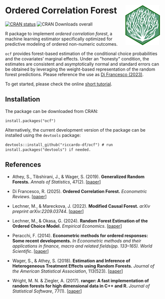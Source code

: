 # Ordered Correlation Forest <a href="https://riccardo-df.github.io/ocf/"><img src="man/figures/logo.svg" align="right" height="130" /></a>

<!-- badges: start -->
[![CRAN status](https://www.r-pkg.org/badges/version/ocf)](https://CRAN.R-project.org/package=ocf)
![CRAN Downloads overall](http://cranlogs.r-pkg.org/badges/grand-total/ocf)
<!-- badges: end -->
 
R package to implement *ordered correlation forest*, a machine learning estimator specifically optimized for predictive modeling of ordered non-numeric outcomes. 

`ocf` provides forest-based estimation of the conditional choice probabilities and the covariates’ marginal effects. Under an "honesty" condition, the estimates are consistent and asymptotically normal and standard errors can be obtained by leveraging the weight-based representation of the random forest predictions. Please reference the use as [Di Francesco (2023)](https://arxiv.org/abs/2309.08755).

To get started, please check the online [short tutorial](https://riccardo-df.github.io/ocf/articles/ocf-short-tutorial.html).

## Installation  
The package can be downloaded from CRAN:

```
install.packages("ocf")
```

Alternatively, the current development version of the package can be installed using the `devtools` package:

```
devtools::install_github("riccardo-df/ocf") # run install.packages("devtools") if needed.
```

## References

- Athey, S., Tibshirani, J., & Wager, S. (2019).
<b>Generalized Random Forests.</b> 
<i>Annals of Statistics</i>, 47(2).
[<a href="https://doi.org/10.1214/18-AOS1709">paper</a>]

- Di Francesco, R. (2025). 
<b>Ordered Correlation Forest.</b>
<i>Econometric Reviews</i>.
[<a href="https://doi.org/10.1080/07474938.2024.2429596">paper</a>]

- Lechner, M., & Mareckova, J. (2022). 
<b>Modified Causal Forest.</b>
<i>arXiv preprint arXiv:2209.03744</i>.
[<a href="https://doi.org/10.48550/arXiv.2209.03744">paper</a>]

- Lechner, M., & Okasa, G. (2024). 
<b>Random Forest Estimation of the Ordered Choice Model.</b>
<i>Empirical Economics</i>.
[<a href="https://doi.org/10.1007/s00181-024-02646-4">paper</a>]

- Peracchi, F. (2014). 
<b>Econometric methods for ordered responses: Some recent developments.</b>
<i>In Econometric methods and their applications in finance, macro and related fields(pp. 133–165). World Scientific</i>.
[<a href="https://doi.org/10.1142/9789814513470_0006">paper</a>]

- Wager, S., & Athey, S. (2018).
<b>Estimation and Inference of Heterogeneous Treatment Effects using Random Forests.</b>
<i>Journal of the American Statistical Association</i>, 113(523).
[<a href="https://doi.org/10.1080/01621459.2017.1319839">paper</a>]

- Wright, M. N. & Ziegler, A. (2017).
<b>ranger: A fast implementation of random forests for high dimensional data in C++ and R.</b>
<i>Journal of Statistical Software</i>, 77(1).
[<a href="https://doi.org/10.18637/jss.v077.i01">paper</a>]
